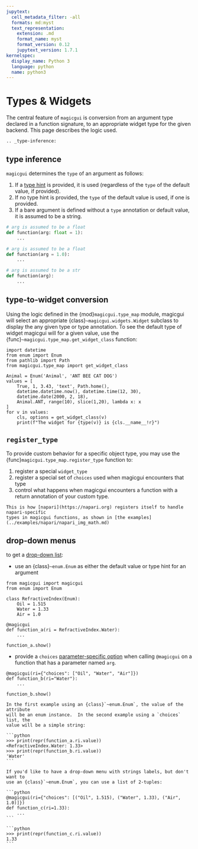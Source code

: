 ```yaml
---
jupytext:
  cell_metadata_filter: -all
  formats: md:myst
  text_representation:
    extension: .md
    format_name: myst
    format_version: 0.12
    jupytext_version: 1.7.1
kernelspec:
  display_name: Python 3
  language: python
  name: python3
---
```


# Types & Widgets

The central feature of `magicgui` is conversion from an argument type declared
in a function signature, to an appropriate widget type for the given backend.
This page describes the logic used.

```{eval-rst}
.. _type-inference:
```

## type inference

`magicgui` determines the `type` of an argument as follows:

1. If a [type hint](https://docs.python.org/3/library/typing.html) is provided, it is
   used (regardless of the `type` of the default value, if provided).
2. If no type hint is provided, the `type` of the default value is used, if one is
   provided.
3. If a bare argument is defined without a `type` annotation or default value, it is
   assumed to be a string.

```python
# arg is assumed to be a float
def function(arg: float = 1):
    ...

# arg is assumed to be a float
def function(arg = 1.0):
    ...

# arg is assumed to be a str
def function(arg):
    ...
```

## type-to-widget conversion

Using the logic defined
in the {mod}`magicgui.type_map` module, magicgui will select an appropriate
{class}`~magicgui.widgets.Widget` subclass to display the any given type
or type annotation. To see the default type of widget magicgui will for a given
value, use the {func}`~magicgui.type_map.get_widget_class` function:

```{code-cell} python
import datetime
from enum import Enum
from pathlib import Path
from magicgui.type_map import get_widget_class

Animal = Enum('Animal', 'ANT BEE CAT DOG')
values = [
    True, 1, 3.43, 'text', Path.home(),
    datetime.datetime.now(), datetime.time(12, 30),
    datetime.date(2000, 2, 18),
    Animal.ANT, range(10), slice(1,20), lambda x: x
]
for v in values:
    cls, options = get_widget_class(v)
    print(f"The widget for {type(v)} is {cls.__name__!r}")
```

## `register_type`

To provide custom behavior for a specific object type, you may use the
{func}`magicgui.type_map.register_type` function to:

1. register a special `widget_type`
2. register a special set of `choices` used when magicgui encounters that type
3. control what happens when magicgui encounters a function with a return
   annotation of your custom type.

```{hint}
This is how [napari](https://napari.org) registers itself to handle napari-specific
types in magicgui functions, as shown in [the examples](../examples/napari/napari_img_math.md)
```

## drop-down menus

to get a [drop-down list](https://en.wikipedia.org/wiki/Drop-down_list):

- use an {class}`~enum.Enum` as either the default value or type hint for an argument

```{code-cell} python
from magicgui import magicgui
from enum import Enum

class RefractiveIndex(Enum):
    Oil = 1.515
    Water = 1.33
    Air = 1.0

@magicgui
def function_a(ri = RefractiveIndex.Water):
    ...

function_a.show()
```

- provide a `choices` [parameter-specific
  option](configuration#parameter-specific-options) when calling `@magicgui`
  on a function that has a parameter named `arg`.

```{code-cell} python
@magicgui(ri={"choices": ["Oil", "Water", "Air"]})
def function_b(ri="Water"):
    ...

function_b.show()
```

````{note}
In the first example using an {class}`~enum.Enum`, the value of the attribute
will be an enum instance.  In the second example using a `choices` list, the
value will be a simple string:

```python
>>> print(repr(function_a.ri.value))
<RefractiveIndex.Water: 1.33>
>>> print(repr(function_b.ri.value))
'Water'
```

If you'd like to have a drop-down menu with strings labels, but don't want to
use an {class}`~enum.Enum`, you can use a list of 2-tuples:

```python
@magicgui(ri={"choices": [("Oil", 1.515), ("Water", 1.33), ("Air", 1.0)]})
def function_c(ri=1.33):
    ...
```

```python
>>> print(repr(function_c.ri.value))
1.33
```
````
